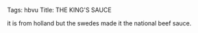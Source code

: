 Tags: hbvu
Title: THE KING'S SAUCE
  
it is from holland but the swedes made it the national beef sauce.
